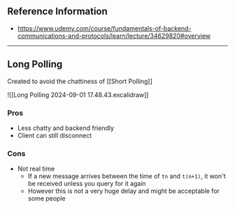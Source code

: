 ## Reference Information
- https://www.udemy.com/course/fundamentals-of-backend-communications-and-protocols/learn/lecture/34629820#overview

---
## Long Polling

Created to avoid the chattiness of [[Short Polling]]

![[Long Polling 2024-09-01 17.48.43.excalidraw]]

### Pros
- Less chatty and backend friendly
- Client can still disconnect

### Cons
- Not real time
	- If a new message arrives between the time of `tn` and `t(n+1)`, it won't be received unless you query for it again
	- However this is not a very huge delay and might be acceptable for some people